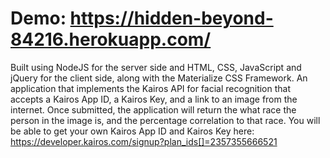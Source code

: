# Demo: https://hidden-beyond-84216.herokuapp.com/

Built using NodeJS for the server side and HTML, CSS, JavaScript and jQuery for the client side, along with the Materialize CSS Framework.
An application that implements the Kairos API for facial recognition that accepts a Kairos App ID, a Kairos Key, and a link to an image from the internet. Once submitted, the application will return the what race the person in the image is, and the percentage correlation to that race.
You will be able to get your own Kairos App ID and Kairos Key here: https://developer.kairos.com/signup?plan_ids[]=2357355666521
